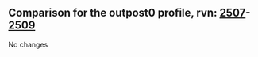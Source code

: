 ## Comparison for the outpost0 profile, rvn: [2507](https://github.com/PRO100KatYT/FortniteProfileRevisions/tree/main/profiles/outpost0/2507%20outpost0.json)-[2509](https://github.com/PRO100KatYT/FortniteProfileRevisions/tree/main/profiles/outpost0/2509%20outpost0.json)

No changes
